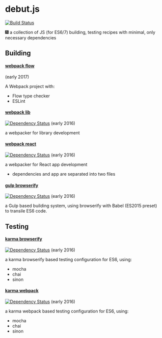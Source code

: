 # debut.js
[![Build Status](https://travis-ci.org/jedirandy/debut.js.svg?branch=master)](https://travis-ci.org/jedirandy/debut.js)

:fireworks: a collection of JS (for ES6/7) building, testing recipes with minimal, only necessary dependencies

## Building

#### [webpack flow](/webpack-flow)
(early 2017)

A Webpack project with:

- Flow type checker
- ESLint

#### [webpack lib](/webpack-lib)

[![Dependency Status](https://www.versioneye.com/user/projects/572a6927a0ca35004cf7712f/badge.svg?style=flat)](https://www.versioneye.com/user/projects/572a6927a0ca35004cf7712f) (early 2016)

a webpacker for library development

#### [webpack react](/webpack-react)

[![Dependency Status](https://www.versioneye.com/user/projects/56f4749935630e003e0a84cd/badge.svg?style=flat)](https://www.versioneye.com/user/projects/56f4749935630e003e0a84cd) (early 2016)

a webpacker for React app development

- dependencies and app are separated into two files

#### [gulp browserify](/gulp-browserify) 

[![Dependency Status](https://www.versioneye.com/user/projects/56f46e4b35630e0029db0600/badge.svg?style=flat)](https://www.versioneye.com/user/projects/56f46e4b35630e0029db0600) (early 2016) 

 a Gulp based building system, using browserify with Babel (ES2015 preset) to transile ES6 code.

## Testing

#### [karma browserify](/karma-browserify)

[![Dependency Status](https://www.versioneye.com/user/projects/56f46e4f35630e003888a8d1/badge.svg?style=flat)](https://www.versioneye.com/user/projects/56f46e4f35630e003888a8d1) (early 2016)

a karma browserify based testing configuration for ES6, using:
- mocha
- chai
- sinon

#### [karma webpack](/karma-webpack)

[![Dependency Status](https://www.versioneye.com/user/projects/5700d5a9fcd19a004543f7eb/badge.svg?style=flat)](https://www.versioneye.com/user/projects/5700d5a9fcd19a004543f7eb) (early 2016)

a karma webpack based testing configuration for ES6, using:
- mocha
- chai
- sinon
